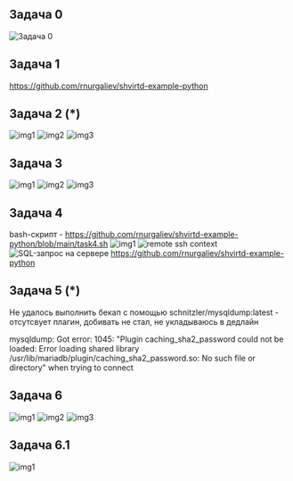 

## Задача 0
![Задача 0](./image1.png)

## Задача 1
https://github.com/rnurgaliev/shvirtd-example-python

## Задача 2 (*)
![img1](./image2.png)
![img2](./image3.png)
![img3](./image4.png)

## Задача 3
![img1](./image5.png)
![img2](./image6.png)
![img3](./image7.png)

## Задача 4
bash-скрипт - https://github.com/rnurgaliev/shvirtd-example-python/blob/main/task4.sh
![img1](./image8.png)
![remote ssh context](./image10.png)
![SQL-запрос на сервере](./image9.png)
https://github.com/rnurgaliev/shvirtd-example-python

## Задача 5 (*)
Не удалось выполнить бекап с помощью schnitzler/mysqldump:latest - отсутсвует плагин, добивать не стал, не укладываюсь в дедлайн

mysqldump: Got error: 1045: "Plugin caching_sha2_password could not be loaded: Error loading shared library /usr/lib/mariadb/plugin/caching_sha2_password.so: No such file or directory" when trying to connect


## Задача 6
![img1](./image11.png)
![img2](./image12.png)
![img3](./image13.png)

## Задача 6.1
![img1](./image14.png)


